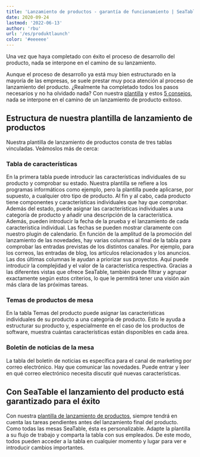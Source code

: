 ```yaml
---
title: 'Lanzamiento de productos - garantía de funcionamiento | SeaTable'
date: 2020-09-24
lastmod: '2022-06-13'
author: 'rbu'
url: '/es/produktlaunch'
color: '#eeeeee'
---
```


Una vez que haya completado con éxito el proceso de desarrollo del producto, nada se interpone en el camino de su lanzamiento.

Aunque el proceso de desarrollo ya está muy bien estructurado en la mayoría de las empresas, se suele prestar muy poca atención al proceso de lanzamiento del producto. ¿Realmente ha completado todos los pasos necesarios y no ha olvidado nada? Con nuestra [plantilla](https://seatable.io/es/vorlage/duhr9rqdqtcbfeonhxntca/) y estos [5 consejos](https://www.pressesprecher.com/nachrichten/fuenf-tipps-fuer-einen-gelungenen-produkt-launch-9837), nada se interpone en el camino de un lanzamiento de producto exitoso.

## Estructura de nuestra plantilla de lanzamiento de productos

Nuestra plantilla de lanzamiento de productos consta de tres tablas vinculadas. Veámoslos más de cerca:

### Tabla de características

En la primera tabla puede introducir las características individuales de su producto y comprobar su estado. Nuestra plantilla se refiere a los programas informáticos como ejemplo, pero la plantilla puede aplicarse, por supuesto, a cualquier otro tipo de producto. Al fin y al cabo, cada producto tiene componentes y características individuales que hay que comprobar. Además del estado, puede asignar las características individuales a una categoría de producto y añadir una descripción de la característica. Además, pueden introducir la fecha de la prueba y el lanzamiento de cada característica individual. Las fechas se pueden mostrar claramente con nuestro plugin de calendario. En función de la amplitud de la promoción del lanzamiento de las novedades, hay varias columnas al final de la tabla para comprobar las entradas previstas de los distintos canales. Por ejemplo, para los correos, las entradas de blog, los artículos relacionados y los anuncios. Las dos últimas columnas le ayudan a priorizar sus proyectos. Aquí puede introducir la complejidad y el valor de la característica respectiva. Gracias a las diferentes vistas que ofrece SeaTable, también puede filtrar y agrupar exactamente según estos criterios, lo que le permitirá tener una visión aún más clara de las próximas tareas.

### Temas de productos de mesa

En la tabla Temas del producto puede asignar las características individuales de su producto a una categoría de producto. Esto le ayuda a estructurar su producto y, especialmente en el caso de los productos de software, muestra cuántas características están disponibles en cada área.

### Boletín de noticias de la mesa

La tabla del boletín de noticias es específica para el canal de marketing por correo electrónico. Hay que comunicar las novedades. Puede entrar y leer en qué correo electrónico necesita discutir qué nuevas características.

## Con SeaTable el lanzamiento del producto está garantizado para el éxito

Con nuestra [plantilla de lanzamiento de productos](https://seatable.io/es/vorlage/duhr9rqdqtcbfeonhxntca/), siempre tendrá en cuenta las tareas pendientes antes del lanzamiento final del producto. Como todas las mesas SeaTable, ésta es personalizable. Adapte la plantilla a su flujo de trabajo y comparta la tabla con sus empleados. De este modo, todos pueden acceder a la tabla en cualquier momento y lugar para ver e introducir cambios importantes.
